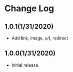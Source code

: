 # Change Log
## 1.0.1(1/31/2020)
- Add link, image, url, redirect

## 1.0.0(1/31/2020)
- Initial release
